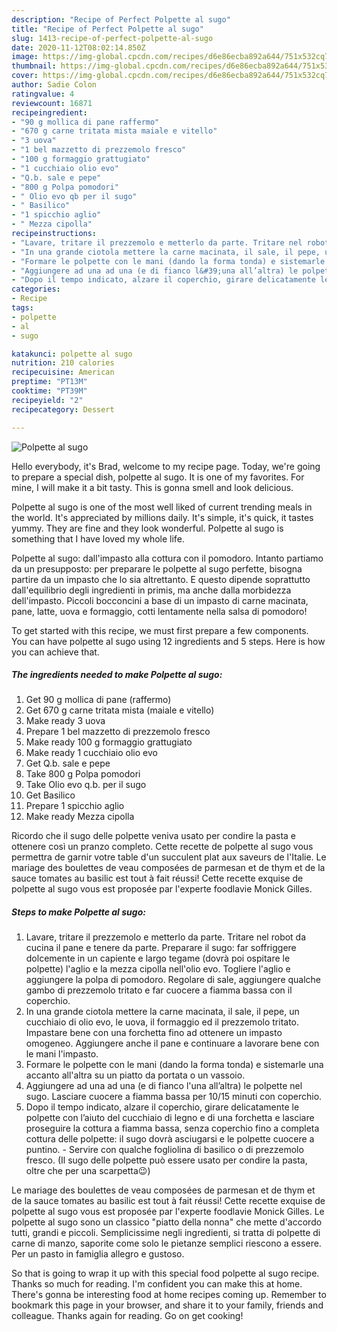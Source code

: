 ```yaml
---
description: "Recipe of Perfect Polpette al sugo"
title: "Recipe of Perfect Polpette al sugo"
slug: 1413-recipe-of-perfect-polpette-al-sugo
date: 2020-11-12T08:02:14.850Z
image: https://img-global.cpcdn.com/recipes/d6e86ecba892a644/751x532cq70/polpette-al-sugo-recipe-main-photo.jpg
thumbnail: https://img-global.cpcdn.com/recipes/d6e86ecba892a644/751x532cq70/polpette-al-sugo-recipe-main-photo.jpg
cover: https://img-global.cpcdn.com/recipes/d6e86ecba892a644/751x532cq70/polpette-al-sugo-recipe-main-photo.jpg
author: Sadie Colon
ratingvalue: 4
reviewcount: 16871
recipeingredient:
- "90 g mollica di pane raffermo"
- "670 g carne tritata mista maiale e vitello"
- "3 uova"
- "1 bel mazzetto di prezzemolo fresco"
- "100 g formaggio grattugiato"
- "1 cucchiaio olio evo"
- "Q.b. sale e pepe"
- "800 g Polpa pomodori"
- " Olio evo qb per il sugo"
- " Basilico"
- "1 spicchio aglio"
- " Mezza cipolla"
recipeinstructions:
- "Lavare, tritare il prezzemolo e metterlo da parte. Tritare nel robot da cucina il pane e tenere da parte. Preparare il sugo: far soffriggere dolcemente in un capiente e largo tegame (dovrà poi ospitare le polpette) l&#39;aglio e la mezza cipolla nell&#39;olio evo. Togliere l&#39;aglio e aggiungere la polpa di pomodoro. Regolare di sale, aggiungere qualche gambo di prezzemolo tritato e far cuocere a fiamma bassa con il coperchio."
- "In una grande ciotola mettere la carne macinata, il sale, il pepe, un cucchiaio di olio evo, le uova, il formaggio ed il prezzemolo tritato. Impastare bene con una forchetta fino ad ottenere un impasto omogeneo. Aggiungere anche il pane e continuare a lavorare bene con le mani l&#39;impasto."
- "Formare le polpette con le mani (dando la forma tonda) e sistemarle una accanto all&#39;altra su un piatto da portata o un vassoio."
- "Aggiungere ad una ad una (e di fianco l&#39;una all’altra) le polpette nel sugo. Lasciare cuocere a fiamma bassa per 10/15 minuti con coperchio."
- "Dopo il tempo indicato, alzare il coperchio, girare delicatamente le polpette con l’aiuto del cucchiaio di legno e di una forchetta e lasciare proseguire la cottura a fiamma bassa, senza coperchio fino a completa cottura delle polpette: il sugo dovrà asciugarsi e le polpette cuocere a puntino. Servire con qualche fogliolina di basilico o di prezzemolo fresco. (Il sugo delle polpette può essere usato per condire la pasta, oltre che per una scarpetta😉)"
categories:
- Recipe
tags:
- polpette
- al
- sugo

katakunci: polpette al sugo 
nutrition: 210 calories
recipecuisine: American
preptime: "PT13M"
cooktime: "PT39M"
recipeyield: "2"
recipecategory: Dessert

---
```



![Polpette al sugo](https://img-global.cpcdn.com/recipes/d6e86ecba892a644/751x532cq70/polpette-al-sugo-recipe-main-photo.jpg)

Hello everybody, it's Brad, welcome to my recipe page. Today, we're going to prepare a special dish, polpette al sugo. It is one of my favorites. For mine, I will make it a bit tasty. This is gonna smell and look delicious.

Polpette al sugo is one of the most well liked of current trending meals in the world. It's appreciated by millions daily. It's simple, it's quick, it tastes yummy. They are fine and they look wonderful. Polpette al sugo is something that I have loved my whole life.

Polpette al sugo: dall&#39;impasto alla cottura con il pomodoro. Intanto partiamo da un presupposto: per preparare le polpette al sugo perfette, bisogna partire da un impasto che lo sia altrettanto. E questo dipende soprattutto dall&#39;equilibrio degli ingredienti in primis, ma anche dalla morbidezza dell&#39;impasto. Piccoli bocconcini a base di un impasto di carne macinata, pane, latte, uova e formaggio, cotti lentamente nella salsa di pomodoro!


To get started with this recipe, we must first prepare a few components. You can have polpette al sugo using 12 ingredients and 5 steps. Here is how you can achieve that.

<!--inarticleads1-->

##### The ingredients needed to make Polpette al sugo:

1. Get 90 g mollica di pane (raffermo)
1. Get 670 g carne tritata mista (maiale e vitello)
1. Make ready 3 uova
1. Prepare 1 bel mazzetto di prezzemolo fresco
1. Make ready 100 g formaggio grattugiato
1. Make ready 1 cucchiaio olio evo
1. Get Q.b. sale e pepe
1. Take 800 g Polpa pomodori
1. Take  Olio evo q.b. per il sugo
1. Get  Basilico
1. Prepare 1 spicchio aglio
1. Make ready  Mezza cipolla


Ricordo che il sugo delle polpette veniva usato per condire la pasta e ottenere così un pranzo completo. Cette recette de polpette al sugo vous permettra de garnir votre table d&#39;un succulent plat aux saveurs de l&#39;Italie. Le mariage des boulettes de veau composées de parmesan et de thym et de la sauce tomates au basilic est tout à fait réussi! Cette recette exquise de polpette al sugo vous est proposée par l&#39;experte foodlavie Monick Gilles. 

<!--inarticleads2-->

##### Steps to make Polpette al sugo:

1. Lavare, tritare il prezzemolo e metterlo da parte. Tritare nel robot da cucina il pane e tenere da parte. Preparare il sugo: far soffriggere dolcemente in un capiente e largo tegame (dovrà poi ospitare le polpette) l&#39;aglio e la mezza cipolla nell&#39;olio evo. Togliere l&#39;aglio e aggiungere la polpa di pomodoro. Regolare di sale, aggiungere qualche gambo di prezzemolo tritato e far cuocere a fiamma bassa con il coperchio.
1. In una grande ciotola mettere la carne macinata, il sale, il pepe, un cucchiaio di olio evo, le uova, il formaggio ed il prezzemolo tritato. Impastare bene con una forchetta fino ad ottenere un impasto omogeneo. Aggiungere anche il pane e continuare a lavorare bene con le mani l&#39;impasto.
1. Formare le polpette con le mani (dando la forma tonda) e sistemarle una accanto all&#39;altra su un piatto da portata o un vassoio.
1. Aggiungere ad una ad una (e di fianco l&#39;una all’altra) le polpette nel sugo. Lasciare cuocere a fiamma bassa per 10/15 minuti con coperchio.
1. Dopo il tempo indicato, alzare il coperchio, girare delicatamente le polpette con l’aiuto del cucchiaio di legno e di una forchetta e lasciare proseguire la cottura a fiamma bassa, senza coperchio fino a completa cottura delle polpette: il sugo dovrà asciugarsi e le polpette cuocere a puntino. - Servire con qualche fogliolina di basilico o di prezzemolo fresco. (Il sugo delle polpette può essere usato per condire la pasta, oltre che per una scarpetta😉)


Le mariage des boulettes de veau composées de parmesan et de thym et de la sauce tomates au basilic est tout à fait réussi! Cette recette exquise de polpette al sugo vous est proposée par l&#39;experte foodlavie Monick Gilles. Le polpette al sugo sono un classico &#34;piatto della nonna&#34; che mette d&#39;accordo tutti, grandi e piccoli. Semplicissime negli ingredienti, si tratta di polpette di carne di manzo, saporite come solo le pietanze semplici riescono a essere. Per un pasto in famiglia allegro e gustoso. 

So that is going to wrap it up with this special food polpette al sugo recipe. Thanks so much for reading. I'm confident you can make this at home. There's gonna be interesting food at home recipes coming up. Remember to bookmark this page in your browser, and share it to your family, friends and colleague. Thanks again for reading. Go on get cooking!
